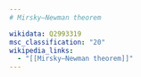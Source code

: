 ```yaml
---
# Mirsky–Newman theorem

wikidata: Q2993319
msc_classification: "20"
wikipedia_links:
  - "[[Mirsky–Newman theorem]]"
---
```

